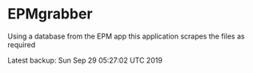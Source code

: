 # EPMgrabber
Using a database from the EPM app this application scrapes the files as required


Latest backup: Sun Sep 29 05:27:02 UTC 2019
